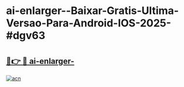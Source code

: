 # ai-enlarger--Baixar-Gratis-Ultima-Versao-Para-Android-IOS-2025-#dgv63

# <h2><a href="https://ainizakaria.my?title=ai-enlarger-&ref=22M">🔗👉 🔴 ai-enlarger-</a></h2>

[![acn](https://github.com/user-attachments/assets/0f9c940e-d8b0-45ae-aac7-cd30a18b3e1c)](https://ainizakaria.my?title=ai-enlarger-&ref=22M)

